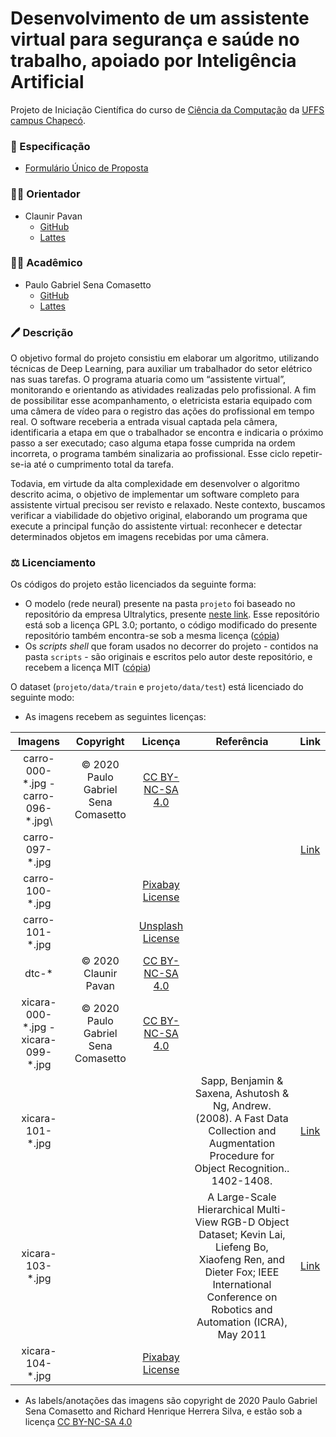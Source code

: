 # Desenvolvimento de um assistente virtual para segurança e saúde no trabalho, apoiado por Inteligência Artificial

Projeto de Iniciação Científica do curso de [Ciência da Computação](http://cc.uffs.edu.br/)
da [UFFS campus Chapecó](https://www.uffs.edu.br/campi/chapeco).

### :scroll: Especificação

- [Formulário Único de Proposta][form]

### :man_teacher: Orientador

- Claunir Pavan
  - [GitHub](https://github.com/cleopavan)
  - [Lattes](http://lattes.cnpq.br/7362574930328474)

### :man_student: Acadêmico

- Paulo Gabriel Sena Comasetto
  - [GitHub](https://github.com/paulogsc)
  - [Lattes](http://lattes.cnpq.br/1331812120349303)

### :pen: Descrição

O objetivo formal do projeto consistiu em elaborar um algoritmo, utilizando técnicas de Deep Learning, para auxiliar um trabalhador do setor elétrico nas suas tarefas. O programa atuaria como um “assistente virtual”, monitorando e orientando as atividades realizadas pelo profissional. A fim de possibilitar esse acompanhamento, o eletricista estaria equipado com uma câmera de vídeo para o registro das ações do profissional em tempo real. O software receberia a entrada visual captada pela câmera, identificaria a etapa em que o trabalhador se encontra e indicaria o próximo passo a ser executado; caso alguma etapa fosse cumprida na ordem incorreta, o programa também sinalizaria ao profissional. Esse ciclo repetir-se-ia até o cumprimento total da tarefa.

Todavia, em virtude da alta complexidade em desenvolver o algoritmo descrito acima, o objetivo de implementar um software completo para assistente virtual precisou ser revisto e relaxado. Neste contexto, buscamos verificar a viabilidade do objetivo original, elaborando um programa que execute a principal função do assistente virtual: reconhecer e detectar determinados objetos em imagens recebidas por uma câmera.    

### :balance_scale: Licenciamento

Os códigos do projeto estão licenciados da seguinte forma:

- O modelo (rede neural) presente na pasta `projeto` foi baseado no repositório da empresa Ultralytics, presente [neste link](https://www.github.com/ultralytics/yolov3). Esse repositório está sob a licença GPL 3.0; portanto, o código modificado do presente repositório também encontra-se sob a mesma licença ([cópia][gpl])
- Os _scripts shell_ que foram usados no decorrer do projeto - contidos na pasta `scripts` - são originais e escritos pelo autor deste repositório, e recebem a licença MIT ([cópia][mit])

O dataset (`projeto/data/train` e `projeto/data/test`) está licenciado do seguinte modo:

- As imagens recebem as seguintes licenças:

| Imagens | Copyright | Licença | Referência | Link |
|:-------:|:---------:|:-------:|:----------:|:----:|
| carro-000-\*.jpg - carro-096-*.jpg\ | © 2020 Paulo Gabriel Sena Comasetto | [CC BY-NC-SA 4.0][cc by-nc-sa 4.0] |||
| carro-097-*.jpg |||| [Link](http://www.vision.caltech.edu/pmoreels/Datasets/Giuseppe_Toys_03/) |
| carro-100-*.jpg || [Pixabay License](https://pixabay.com/service/license/) |||
| carro-101-*.jpg || [Unsplash License](https://unsplash.com/license) |||
| dtc-* | © 2020 Claunir Pavan | [CC BY-NC-SA 4.0][cc by-nc-sa 4.0] |||
| xicara-000-\*.jpg - xicara-099-\*.jpg | © 2020 Paulo Gabriel Sena Comasetto | [CC BY-NC-SA 4.0][cc by-nc-sa 4.0] |||
| xicara-101-*.jpg ||| Sapp, Benjamin & Saxena, Ashutosh & Ng, Andrew. (2008). A Fast Data Collection and Augmentation Procedure for Object Recognition.. 1402-1408. | [Link](http://ai.stanford.edu/~asaxena/robotdatacollection/dataset.html) |
| xicara-103-*.jpg ||| A Large-Scale Hierarchical Multi-View RGB-D Object Dataset; Kevin Lai, Liefeng Bo, Xiaofeng Ren, and Dieter Fox; IEEE International Conference on Robotics and Automation (ICRA), May 2011 | [Link](http://rgbd-dataset.cs.washington.edu/dataset/rgbd-dataset_full/) |
| xicara-104-*.jpg || [Pixabay License](https://pixabay.com/service/license/) |||

- As labels/anotações das imagens são copyright de  2020 Paulo Gabriel Sena Comasetto and Richard Henrique Herrera Silva, e estão sob a licença [CC BY-NC-SA 4.0][cc by-nc-sa 4.0]


[form]: documentos/Formulario%20Unico%20de%20Proposta.pdf
[kaggle]: https://www.kaggle.com

[gpl]: GPL.txt
[mit]: MIT.txt

[cc by-nc-sa 4.0]: https://creativecommons.org/licenses/by-nc-sa/4.0/
